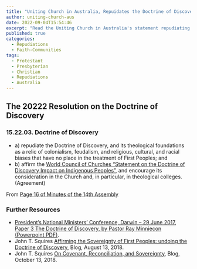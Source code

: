 ```yaml
---
title: "Uniting Church in Australia, Repuidates the Doctrine of Discovery"
author: uniting-church-aus
date: 2022-09-04T15:54:46
excerpt: "Read the Uniting Church in Australia's statement repudiating the Doctrine of Discovery."
published: true
categories:
  - Repudiations
  - Faith-Communities
tags:
  - Protestant
  - Presbyterian
  - Christian
  - Repudiations
  - Australia
---
```

## The 20222 Resolution on the Doctrine of Discovery

### 15.22.03. Doctrine of Discovery
* a) repudiate the Doctrine of Discovery, and its theological foundations as a relic of colonialism, feudalism, and religious, cultural, and racial biases that have no place in the treatment of First Peoples; and
* b) affirm the [World Council of Churches “Statement on the Doctrine of Discovery Impact on Indigenous Peoples”](/world-council-of-churches/), and encourage its consideration in the Church and, in particular, in theological colleges. (Agreement)

From [Page 16 of Minutes of the 14th Assembly](https://web.archive.org/web/20220904201053/https://assembly.uca.org.au/images/assemblies/Minutes-14th-assembly.pdf)

### Further Resources
* [President’s National Ministers’ Conference, Darwin – 29 June 2017, Paper 3 The Doctrine of Discovery, by Pastor Ray Minniecon (Powerpoint PDF)](https://web.archive.org/web/20220904201955/https://assembly.uca.org.au/images/events/PNMC2017/Doctrine-of-Discovery-Pastor-Ray-Minniecon.pdf).
* John T. Squires [Affirming the Sovereignty of First Peoples: undoing the Doctrine of Discovery](https://web.archive.org/web/20220904202144/https://johntsquires.com/2018/08/13/affirming-the-sovereignty-of-first-peoples-undoing-the-doctrine-of-discovery/), Blog, August 13, 2018.
* John T. Squires [On Covenant, Reconciliation, and Sovereignty](https://web.archive.org/web/20220904202138/https://johntsquires.com/2018/10/13/on-covenant-reconciliation-and-sovereignty/), Blog, October 13, 2018.
